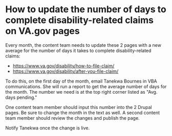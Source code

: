 # How to update the number of days to complete disability-related claims on VA.gov pages
Every month, the content team needs to update these 2 pages with a new average for the number of days it takes to complete disability-related claims:
- https://www.va.gov/disability/how-to-file-claim/
- https://www.va.gov/disability/after-you-file-claim/

To do this, on the first day of the month, email Tanekwa Bournes in VBA communications. She will run a report to get the average number of days for the month. The number we need is at the top right corner listed as "Avg. days pending."

One content team member should input this number into the 2 Drupal pages. Be sure to change the month in the text as well. A second content team member should review the changes and publish the page.

Notify Tanekwa once the change is live.
